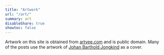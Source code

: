 ```yaml
---
title: "Artwork"
url: "/art/"
summary: art
disableShare: true
showtoc: false
---
```


Artwork on this site is obtained from [artvee.com](https://artvee.com/) and is public domain. Many of the posts use the artwork of [Johan Barthold Jongkind](https://artvee.com/artist/johan-barthold-jongkind/) as a cover.
